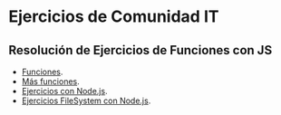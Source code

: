 # Ejercicios de Comunidad IT

## Resolución de Ejercicios de Funciones con JS
- [Funciones](https://github.com/laurajuanna/ComIT/blob/master/funciones.md).
- [Más funciones](https://github.com/laurajuanna/ComIT/blob/master/mas-funciones.md).
- [Ejercicios con Node.js](https://github.com/laurajuanna/ComIT/blob/master/ejercicios-nodejs.md).
- [Ejercicios FileSystem con Node.js](https://github.com/laurajuanna/ComIT/blob/master/ejercicios-fileSystem.md).
